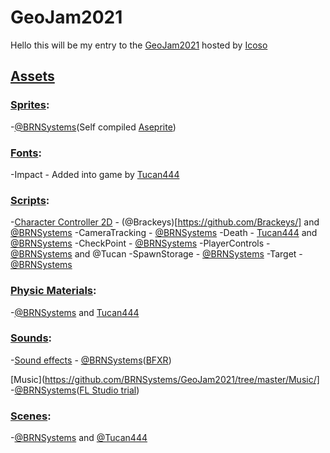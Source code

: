 # GeoJam2021

Hello this will be my entry to the [GeoJam2021](https://itch.io/jam/geojam-2021) hosted by [Icoso](https://www.youtube.com/channel/UCL7FCx3MrwKGYFEs91Lz0yg)

## [Assets](https://github.com/BRNSystems/GeoJam2021/tree/master/Assets/)

### [Sprites](https://github.com/BRNSystems/GeoJam2021/tree/master/Sprites/):
-[@BRNSystems](https://github.com/BRNSystems/)(Self compiled [Aseprite](https://www.aseprite.org/))

### [Fonts](https://github.com/BRNSystems/GeoJam2021/tree/master/Fonts/):
-Impact - Added into game by [Tucan444](https://github.com/Tucan444/)

### [Scripts](https://github.com/BRNSystems/GeoJam2021/tree/master/Assets/Scripts/):
-[Character Controller 2D](https://github.com/Brackeys/2D-Character-Controller/blob/master/CharacterController2D.cs) - (@Brackeys)[https://github.com/Brackeys/] and [@BRNSystems](https://github.com/BRNSystems/)
-CameraTracking - [@BRNSystems](https://github.com/BRNSystems/)
-Death - [Tucan444](https://github.com/Tucan444/) and [@BRNSystems](https://github.com/BRNSystems/)
-CheckPoint - [@BRNSystems](https://github.com/BRNSystems/)
-PlayerControls - [@BRNSystems](https://github.com/BRNSystems/) and @Tucan
-SpawnStorage - [@BRNSystems](https://github.com/BRNSystems/)
-Target - [@BRNSystems](https://github.com/BRNSystems/)

### [Physic Materials](https://github.com/BRNSystems/GeoJam2021/tree/master/Physic_Materials/):
-[@BRNSystems](https://github.com/BRNSystems/) and [Tucan444](https://github.com/Tucan444/)

### [Sounds](https://github.com/BRNSystems/GeoJam2021/tree/master/Sounds):
-[Sound effects](https://github.com/BRNSystems/GeoJam2021/tree/master/SFX/) - [@BRNSystems](https://github.com/BRNSystems/)([BFXR](https://www.bfxr.net/))

[Music](https://github.com/BRNSystems/GeoJam2021/tree/master/Music/]
-[@BRNSystems](https://github.com/BRNSystems/)([FL Studio trial](https://www.image-line.com/fl-studio/))

### [Scenes](https://github.com/BRNSystems/GeoJam2021/tree/master/Scenes/):
-[@BRNSystems](https://github.com/BRNSystems/) and [@Tucan444](https://github.com/Tucan444/)
